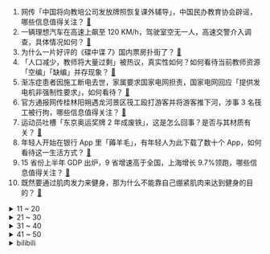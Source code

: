 1. 网传「中国将向教培公司发放牌照恢复课外辅导」，中国民办教育协会辟谣，哪些信息值得关注？ [:link:](https://www.zhihu.com/question/613118602)
2. 一辆理想汽车在高速上飙至 120 KM/h，驾驶室空无一人，高速交警介入调查，具体情况如何？ [:link:](https://www.zhihu.com/question/613049306)
3. 为什么一片好评的《碟中谍 7》国内票房扑街了？ [:link:](https://www.zhihu.com/question/612702235)
4. 「人口减少，教师将大量过剩」被热议，真实性如何？如何看待当前教师资源「空编」「缺编」并存现象？ [:link:](https://www.zhihu.com/question/613079520)
5. 渐冻症患者因施工断电去世，家属要求国家电网担责，国家电网回应「提供发电机非强制性要求」，如何看待？ [:link:](https://www.zhihu.com/question/613063503)
6. 官方通报网传桂林阳朔遇龙河景区筏工殴打游客并将游客推下河，涉事 3 名筏工被行拘，哪些信息值得关注？ [:link:](https://www.zhihu.com/question/612916204)
7. 运动员吐槽「东京奥运奖牌 2 年成废铁」，这是怎么回事？是否与其材质有关？ [:link:](https://www.zhihu.com/question/612661192)
8. 年轻人开始在银行 App 里「薅羊毛」，有年轻人为此下载了数十个 App，如何看待这一生活方式？ [:link:](https://www.zhihu.com/question/613079698)
9. 15 省份上半年 GDP 出炉，9 省增速高于全国，上海增长 9.7%领跑，哪些信息值得关注？ [:link:](https://www.zhihu.com/question/613152955)
10. 既然要通过肌肉发力来健身，那为什么不能靠自己绷紧肌肉来达到健身的目的？ [:link:](https://www.zhihu.com/question/603489426)
<details>
<summary>11 ~ 20</summary>

11. 山东莱荣高铁被举报偷工减料暗藏重大安全隐患，中国建筑回应「将核实」，具体情况如何，有哪些信息值得关注？ [:link:](https://www.zhihu.com/question/613053550)
12. 人的反应速度受年龄影响吗？ [:link:](https://www.zhihu.com/question/606985711)
13. 美国务院称「布林肯访华时，美方已知晓基辛格访华计划」，这意味着什么？如何看待基辛格的「普通公民」身份？ [:link:](https://www.zhihu.com/question/613055619)
14. 从「新手」到「老司机」你用了长时间？有哪些实用的驾驶经验可以分享一下吗？ [:link:](https://www.zhihu.com/question/611506303)
15. 失去了应届生的身份真的很难找工作吗？ [:link:](https://www.zhihu.com/question/556648354)
16. 2023 LPL 夏季赛EDG 3:1 WE，如何评价这场比赛？ [:link:](https://www.zhihu.com/question/613091405)
17. 如何看待周福霖院士对土木工程专业的判断？ [:link:](https://www.zhihu.com/question/612493674)
18. 马斯克表示「若整体经济环境不稳定，还会继续进行降价」，透露了哪些信息？ [:link:](https://www.zhihu.com/question/613034166)
19. 如果以我现在的铂金一水平回到《英雄联盟》刚上线的时候，我能达到什么水平？ [:link:](https://www.zhihu.com/question/612319209)
20. 如何评价《崩坏：星穹铁道》丹恒开海动画及歌曲「水龙吟」？ [:link:](https://www.zhihu.com/question/613090251)
</details>
<details>
<summary>21 ~ 30</summary>

21. 网传比亚迪通报「员工到点下班」，公司回应称相关内容是假的，已在处理中，具体情况如何？ [:link:](https://www.zhihu.com/question/612909450)
22. 日本媒体报道中国海关拦截部分日本水产品，对日核污染水排海计划施压，透露哪些信息？ [:link:](https://www.zhihu.com/question/613045661)
23. 陈婉婷：对中国女足小组出线有信心，处理好心态和压力很关键，你认为中国女足能够小组出线吗？ [:link:](https://www.zhihu.com/question/613050066)
24. 客观地说，《封神第一部》拍得怎么样？ [:link:](https://www.zhihu.com/question/612500037)
25. 说说你带过令你「念念不忘」的实习生，他们身上有哪些「特质」？ [:link:](https://www.zhihu.com/question/611895587)
26. 民调显示超半数美国人不赞成美向乌提供集束弹药的决定，美方向乌提供集束弹药会将乌克兰危机推向何方？ [:link:](https://www.zhihu.com/question/613038670)
27. 男朋友不经同意把我的东西借亲戚，想要回被亲戚说小气，我该怎么做？ [:link:](https://www.zhihu.com/question/612442647)
28. 网传一公司招人条件为「不发工资直接当股东」，如何看待此事？你会考虑去这样的创业公司吗？ [:link:](https://www.zhihu.com/question/613092642)
29. 你是从什么时候开始只想挣钱？ [:link:](https://www.zhihu.com/question/401854781)
30. 只要认真训练跑步，任何18-35岁的成年男性都可以1000米跑进3分整吗？ [:link:](https://www.zhihu.com/question/612953791)
</details>
<details>
<summary>31 ~ 40</summary>

31. 7 月 LPR 报价出炉，1 年期和 5 年期均维持不变，哪些信息值得关注？ [:link:](https://www.zhihu.com/question/613047458)
32. 如何培养自己的商业思维能力？ [:link:](https://www.zhihu.com/question/337476148)
33. 特斯拉二季度营收 249 亿美元，毛利率为 18.2% 超预期降至四年来低位，哪些信息值得关注？ [:link:](https://www.zhihu.com/question/613034146)
34. 如何评价《崩坏：星穹铁道》1.2版本驭空同行任务《因为我已触碰过天空》？ [:link:](https://www.zhihu.com/question/612881798)
35. 神舟十六号航天员乘组圆满完成出舱活动全部既定任务，对我国航天有哪些重要意义？ [:link:](https://www.zhihu.com/question/612931663)
36. 做副业摆地摊、陪老人看病、给宠物养老，这届年轻人都有哪些新的职业选择？选择回老家工作的人，能挣着钱吗？ [:link:](https://www.zhihu.com/question/612937367)
37. 俄式废土与美式废土之间存在哪些不同之处？ [:link:](https://www.zhihu.com/question/612295241)
38. 网文创作如何构思情节？ [:link:](https://www.zhihu.com/question/604794480)
39. 我国试运行电磁弹射微重力实验装置，系亚洲首个，将对我国空间科学领域研究带来哪些影响？ [:link:](https://www.zhihu.com/question/612952019)
40. 苹果被曝内部测试「苹果 GPT」，市值一度几秒暴增 600 亿美元，哪些信息值得关注？ [:link:](https://www.zhihu.com/question/613034182)
</details>
<details>
<summary>41 ~ 50</summary>

41. 黄山景区不提供开水冲泡面，工作人员称因汤汁破坏土壤不提倡食用，景区这一规定合理吗？是否值得推广？ [:link:](https://www.zhihu.com/question/612709533)
42. 插混技术是当下更优的出行选择吗？ [:link:](https://www.zhihu.com/question/600847889)
43. 为什么植物的修复能力这么差? [:link:](https://www.zhihu.com/question/565005064)
44. 如何评价 7 月 20 号发布的努比亚Z50S Pro 手机，有哪些亮点和不足？ [:link:](https://www.zhihu.com/question/612912743)
45. 减脂健身都建议饮食少油少盐高蛋白，那请问盐的摄入与减脂有什么关联，为什么要少盐？ [:link:](https://www.zhihu.com/question/63387860)
46. 2023 年女足世界杯夺冠概率：美国压英格兰居首，中国仅 1.22%，你认为哪支球队最有可能夺冠？ [:link:](https://www.zhihu.com/question/612853968)
47. 如何看待《守望先锋2》上架steam？ [:link:](https://www.zhihu.com/question/613010549)
48. 四川大学发布声明称，网传川大招生宣传片内容为网民擅自混剪制作并发布，已报案，发布者将受哪些处罚？ [:link:](https://www.zhihu.com/question/612952652)
49. 空间怎么能弯曲呀？ [:link:](https://www.zhihu.com/question/605196648)
50. 家长反映学校不公布学生成绩仅划等级，官方回应「克服『唯分数唯升学』倾向」，学校做法能够奏效吗？ [:link:](https://www.zhihu.com/question/612515993)
</details><details>
<summary>bilibili</summary>

</details>
